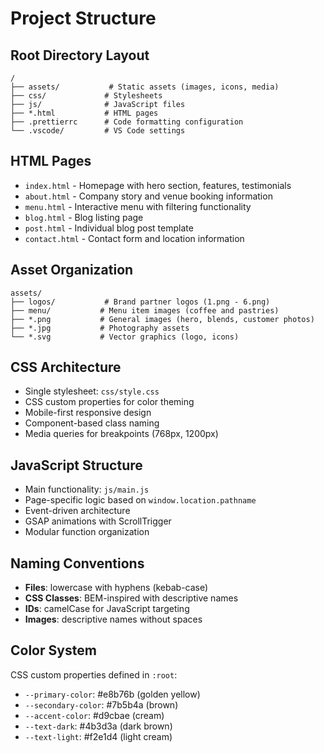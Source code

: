 # Project Structure

## Root Directory Layout
```
/
├── assets/           # Static assets (images, icons, media)
├── css/             # Stylesheets
├── js/              # JavaScript files
├── *.html           # HTML pages
├── .prettierrc      # Code formatting configuration
└── .vscode/         # VS Code settings
```

## HTML Pages
- `index.html` - Homepage with hero section, features, testimonials
- `about.html` - Company story and venue booking information
- `menu.html` - Interactive menu with filtering functionality
- `blog.html` - Blog listing page
- `post.html` - Individual blog post template
- `contact.html` - Contact form and location information

## Asset Organization
```
assets/
├── logos/           # Brand partner logos (1.png - 6.png)
├── menu/           # Menu item images (coffee and pastries)
├── *.png           # General images (hero, blends, customer photos)
├── *.jpg           # Photography assets
└── *.svg           # Vector graphics (logo, icons)
```

## CSS Architecture
- Single stylesheet: `css/style.css`
- CSS custom properties for color theming
- Mobile-first responsive design
- Component-based class naming
- Media queries for breakpoints (768px, 1200px)

## JavaScript Structure
- Main functionality: `js/main.js`
- Page-specific logic based on `window.location.pathname`
- Event-driven architecture
- GSAP animations with ScrollTrigger
- Modular function organization

## Naming Conventions
- **Files**: lowercase with hyphens (kebab-case)
- **CSS Classes**: BEM-inspired with descriptive names
- **IDs**: camelCase for JavaScript targeting
- **Images**: descriptive names without spaces

## Color System
CSS custom properties defined in `:root`:
- `--primary-color`: #e8b76b (golden yellow)
- `--secondary-color`: #7b5b4a (brown)
- `--accent-color`: #d9cbae (cream)
- `--text-dark`: #4b3d3a (dark brown)
- `--text-light`: #f2e1d4 (light cream)
